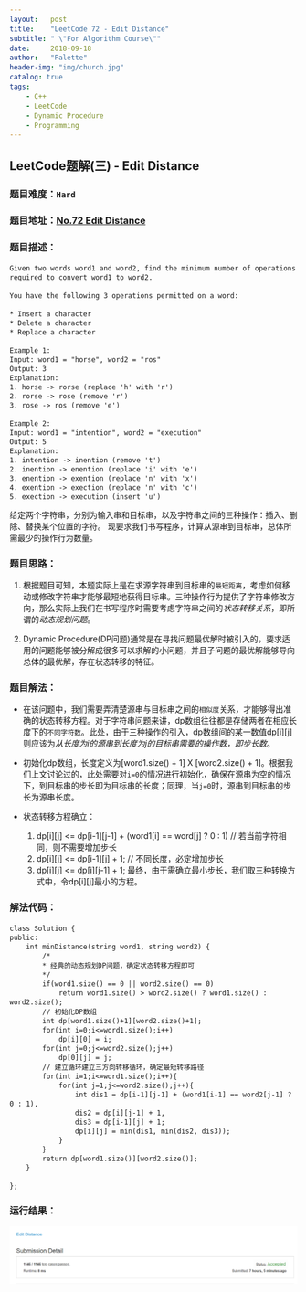 ```yaml
---
layout:   post
title:    "LeetCode 72 - Edit Distance"
subtitle: " \"For Algorithm Course\""
date:     2018-09-18
author:   "Palette"
header-img: "img/church.jpg"
catalog: true
tags:
    - C++
    - LeetCode
    - Dynamic Procedure
    - Programming
---
```

## LeetCode题解(三) - Edit Distance
### 题目难度：`Hard`
### 题目地址：[No.72 Edit Distance](https://leetcode.com/problems/edit-distance/description/)
### 题目描述：
```
Given two words word1 and word2, find the minimum number of operations required to convert word1 to word2.

You have the following 3 operations permitted on a word:

* Insert a character
* Delete a character
* Replace a character

Example 1:
Input: word1 = "horse", word2 = "ros"
Output: 3
Explanation: 
1. horse -> rorse (replace 'h' with 'r')
2. rorse -> rose (remove 'r')
3. rose -> ros (remove 'e')

Example 2:
Input: word1 = "intention", word2 = "execution"
Output: 5
Explanation: 
1. intention -> inention (remove 't')
2. inention -> enention (replace 'i' with 'e')
3. enention -> exention (replace 'n' with 'x')
4. exention -> exection (replace 'n' with 'c')
5. exection -> execution (insert 'u')
```

给定两个字符串，分别为输入串和目标串，以及字符串之间的三种操作：插入、删除、替换某个位置的字符。
现要求我们书写程序，计算从源串到目标串，总体所需最少的操作行为数量。

### 题目思路：
1. 根据题目可知，本题实际上是在求源字符串到目标串的`最短距离`，考虑如何移动或修改字符串才能够最短地获得目标串。三种操作行为提供了字符串修改方向，那么实际上我们在书写程序时需要考虑字符串之间的*状态转移关系*，即所谓的*动态规划问题*。

2. Dynamic Procedure(DP问题)通常是在寻找问题最优解时被引入的，要求适用的问题能够被分解成很多可以求解的小问题，并且子问题的最优解能够导向总体的最优解，存在状态转移的特征。

### 题目解法：
* 在该问题中，我们需要弄清楚源串与目标串之间的`相似度`关系，才能够得出准确的状态转移方程。对于字符串问题来讲，dp数组往往都是存储两者在相应长度下的`不同字符数`。此处，由于三种操作的引入，dp数组间的某一数值dp[i][j]则应该为*从长度为i的源串到长度为j的目标串需要的操作数，即步长数*。

* 初始化dp数组，长度定义为[word1.size() + 1] X [word2.size() + 1]。根据我们上文讨论过的，此处需要对`i=0`的情况进行初始化，确保在源串为空的情况下，到目标串的步长即为目标串的长度；同理，当`j=0`时，源串到目标串的步长为源串长度。

* 状态转移方程确立：
	1. dp[i][j] <= dp[i-1][j-1] + (word1[i] == word[j] ? 0 : 1)    // 若当前字符相同，则不需要增加步长
	2. dp[i][j] <= dp[i-1][j] + 1;    // 不同长度，必定增加步长
	3. dp[i][j] <= dp[i][j-1] + 1;
最终，由于需确立最小步长，我们取三种转换方式中，令dp[i][j]最小的方程。


### 解法代码：
```
class Solution {
public:
    int minDistance(string word1, string word2) {
        /*
        * 经典的动态规划DP问题，确定状态转移方程即可
        */
        if(word1.size() == 0 || word2.size() == 0)
            return word1.size() > word2.size() ? word1.size() : word2.size();
        // 初始化DP数组
        int dp[word1.size()+1][word2.size()+1];
        for(int i=0;i<=word1.size();i++)
            dp[i][0] = i;
        for(int j=0;j<=word2.size();j++)
            dp[0][j] = j;
        // 建立循环建立三方向转移循环，确定最短转移路径
        for(int i=1;i<=word1.size();i++){
            for(int j=1;j<=word2.size();j++){
                int dis1 = dp[i-1][j-1] + (word1[i-1] == word2[j-1] ? 0 : 1),
                dis2 = dp[i][j-1] + 1, 
                dis3 = dp[i-1][j] + 1;
                dp[i][j] = min(dis1, min(dis2, dis3));
            }
        }
        return dp[word1.size()][word2.size()];
    }
    
};

```

### 运行结果：
![img](/img/72-1.png)

<div id="container"></div>
<link rel="stylesheet" href="https://imsun.GitHub.io/gitment/style/default.css">
<script src="https://imsun.GitHub.io/gitment/dist/gitment.browser.js"></script>
<script>
  const myTheme = {
  render(state, instance) {
    const container = document.createElement('div')
    container.lang = "en-US"
    container.className = 'gitment-container gitment-root-container'
    container.appendChild(instance.renderHeader(state, instance))
    container.appendChild(instance.renderEditor(state, instance))
    container.appendChild(instance.renderComments(state, instance))
    container.appendChild(instance.renderFooter(state, instance))
    return container
  },
}

var gitment = new Gitment({
  id: '<%= page.date %>',
  owner: 'Palette25',
  repo: 'Comments',
  oauth: {
    client_id: 'a1ac2783392c3eef32c1',
    client_secret: 'ea8605a4a85131c5012ba8f200f87702e15a05b0',
  },
  theme: myTheme,
})
gitment.render('container')
</script>